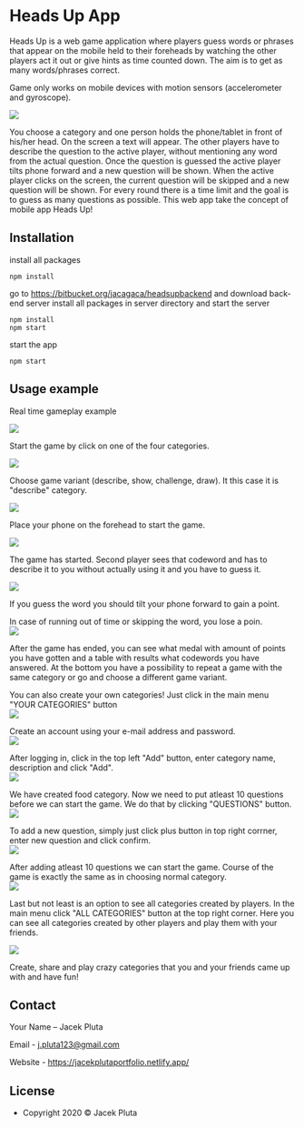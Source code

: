 # Heads Up App
Heads Up is a web game application where players guess words or phrases that appear on the
 mobile held to their foreheads by watching the other players act it out or give hints as time counted down. 
 The aim is to get as many words/phrases correct.
 
Game only works on mobile devices with motion sensors (accelerometer and gyroscope).


![](mdimages/header_md.png)



You choose a category and one person holds the phone/tablet in front of his/her head.
On the screen a text will appear. The other players have to describe the question to the active player, without mentioning any word from the actual question.
Once the question is guessed the active player tilts phone forward and a new question will be shown.
When the active player clicks on the screen, the current question will be skipped and a new question will be shown.
For every round there is a time limit and the goal is to guess as many questions as possible.
This web app take the concept of mobile app Heads Up!


## Installation

install all packages

```
npm install
```

go to https://bitbucket.org/jacagaca/headsupbackend and download back-end server
install all packages in server directory and start the server

```
npm install  
npm start
```

start the app

```
npm start
```



## Usage example

Real time gameplay example  

![](12.png)    

Start the game by click on one of the four categories.  

![](mdimages/1.png)    

Choose game variant (describe, show, challenge, draw). It this case it is "describe" category.  

![](mdimages/2.png)    

Place your phone on the forehead to start the game.  

![](mdimages/3.png)    

The game has started. Second player sees that codeword and has to describe it to you without actually using it and you have to guess it.  

![](mdimages/4.png)    

If you guess the word you should tilt your phone forward to gain a point.    

In case of running out of time or skipping the word, you lose a poin.  
![](mdimages/5.png)    

After the game has ended, you can see what medal with amount of points you have gotten and a table with results what codewords you have answered.
At the bottom you have a possibility to repeat a game with the same category or go and choose a different game variant.    

You can also create your own categories! Just click in the main menu "YOUR CATEGORIES" button   
![](mdimages/55.png)    

Create an account using your e-mail address and password.  
![](mdimages/6.png)    

After logging in, click in the top left "Add" button, enter category name, description and click "Add".  
![](mdimages/7.png)    

We have created food category. Now we need to put atleast 10 questions before we can start the game. We do that by clicking "QUESTIONS" button.  
![](mdimages/8.png)    

To add a new question, simply just click plus button in top right corrner, enter new question and click confirm.  
![](mdimages/9.png)    

After adding atleast 10 questions we can start the game. Course of the game is exactly the same as in choosing normal category.  
![](mdimages/10.png)    

Last but not least is an option to see all categories created by players. In the main menu click "ALL CATEGORIES" button at the top right corner.
Here you can see all categories created by other players and play them with your friends.  

![](mdimages/11.png)    

Create, share and play crazy categories that you and your friends came up with and have fun!  


## Contact

Your Name – Jacek Pluta

Email - j.pluta123@gmail.com

Website - https://jacekplutaportfolio.netlify.app/


## License

- Copyright 2020 © Jacek Pluta
